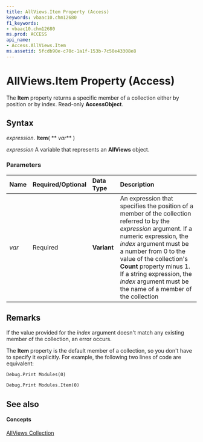 ```yaml
---
title: AllViews.Item Property (Access)
keywords: vbaac10.chm12680
f1_keywords:
- vbaac10.chm12680
ms.prod: ACCESS
api_name:
- Access.AllViews.Item
ms.assetid: 5fcdb90e-c70c-1a1f-153b-7c50e43308e8
---
```



# AllViews.Item Property (Access)

The  **Item** property returns a specific member of a collection either by position or by index. Read-only **AccessObject**.


## Syntax

 _expression_. **Item**( ** _var_** )

 _expression_ A variable that represents an **AllViews** object.


### Parameters



|**Name**|**Required/Optional**|**Data Type**|**Description**|
|:-----|:-----|:-----|:-----|
| _var_|Required|**Variant**|An expression that specifies the position of a member of the collection referred to by the  _expression_ argument. If a numeric expression, the _index_ argument must be a number from 0 to the value of the collection's **Count** property minus 1. If a string expression, the _index_ argument must be the name of a member of the collection|

## Remarks

If the value provided for the  _index_ argument doesn't match any existing member of the collection, an error occurs.

The  **Item** property is the default member of a collection, so you don't have to specify it explicitly. For example, the following two lines of code are equivalent:




```vb
Debug.Print Modules(0)
```




```vb
Debug.Print Modules.Item(0)
```


## See also


#### Concepts


[AllViews Collection](allviews-object-access.md)

